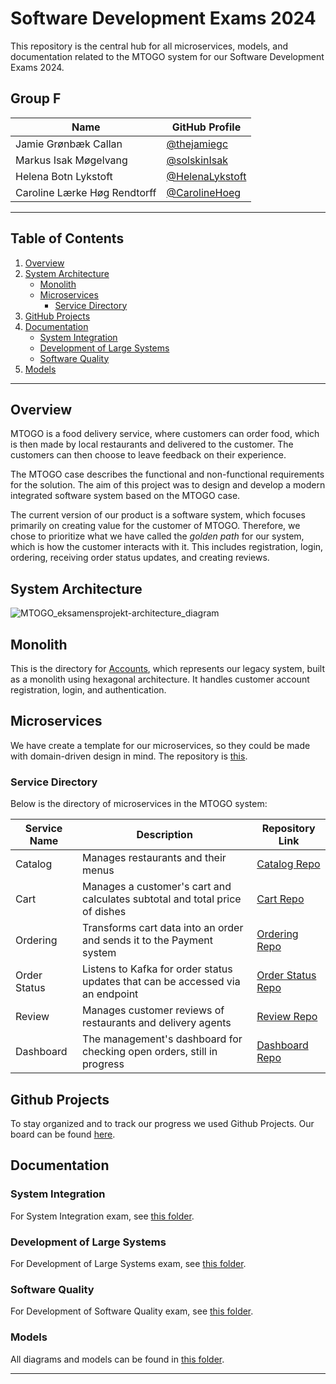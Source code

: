 # Software Development Exams 2024

This repository is the central hub for all microservices, models, and documentation related to the MTOGO system for our Software Development Exams 2024. 


## Group F

| Name                      | GitHub Profile                              |
|---------------------------|---------------------------------------------|
| Jamie Grønbæk Callan      | [@thejamiegc](https://github.com/thejamiegc)      |
| Markus Isak Møgelvang     | [@solskinIsak](https://github.com/solskinIsak)  |
| Helena Botn Lykstoft      | [@HelenaLykstoft](https://github.com/HelenaLykstoft) |
| Caroline Lærke Høg Rendtorff | [@CarolineHoeg](https://github.com/CarolineHoeg)   |

---


## Table of Contents

1. [Overview](#overview)
2. [System Architecture](#system-architecture)
   - [Monolith](#monolith)
   - [Microservices](#microservices)
     - [Service Directory](#service-directory)
3. [GitHub Projects](#github-projects)
4. [Documentation](#documentation)
   - [System Integration](#system-integration)
   - [Development of Large Systems](#development-of-large-systems)
   - [Software Quality](#software-quality)
5. [Models](#models)

---

## Overview

MTOGO is a food delivery service, where customers can order food, which is then made by local restaurants and delivered to the customer. The customers can then choose to leave feedback on their experience. 

The MTOGO case describes the functional and non-functional requirements for the solution. 
The aim of this project was to design and develop a modern integrated software system based on the MTOGO case. 

The current version of our product is a software system, which focuses primarily on creating value for the customer of MTOGO. Therefore, we chose to prioritize what we have called the *golden path* for our system, which is how the customer interacts with it. This includes registration, login, ordering, receiving order status updates, and creating reviews. 



## System Architecture
![MTOGO_eksamensprojekt-architecture_diagram](https://github.com/user-attachments/assets/c377e1a0-b371-4506-a2d5-7fc0e8fcd82b)


## Monolith
This is the directory for [Accounts](https://github.com/TofuBytes-Studies-Group/Accounts), which represents our legacy system, built as a monolith using hexagonal architecture. It handles customer account registration, login, and authentication. 

## Microservices

We have create a template for our microservices, so they could be made with domain-driven design in mind. The repository is [this](https://github.com/TofuBytes-Studies-Group/MTOGO_template).

### Service Directory

Below is the directory of microservices in the MTOGO system:

| Service Name   | Description                                                                      | Repository Link                                                         |
|----------------|----------------------------------------------------------------------------------|-------------------------------------------------------------------------|
| Catalog        | Manages restaurants and their menus                                             | [Catalog Repo](https://github.com/TofuBytes-Studies-Group/Catalog)      |
| Cart           | Manages a customer's cart and calculates subtotal and total price of dishes     | [Cart Repo](https://github.com/TofuBytes-Studies-Group/Cart)            |
| Ordering       | Transforms cart data into an order and sends it to the Payment system           | [Ordering Repo](https://github.com/TofuBytes-Studies-Group/Ordering)    |
| Order Status   | Listens to Kafka for order status updates that can be accessed via an endpoint             | [Order Status Repo](https://github.com/TofuBytes-Studies-Group/Order_status) |
| Review         | Manages customer reviews of restaurants and delivery agents                    | [Review Repo](https://github.com/TofuBytes-Studies-Group/Review)        |
| Dashboard  | The management's dashboard for checking open orders, still in progress | [Dashboard Repo](https://github.com/TofuBytes-Studies-Group/MTOGODashboard) |



## Github Projects

To stay organized and to track our progress we used Github Projects. Our board can be found [here](https://github.com/orgs/TofuBytes-Studies-Group/projects/1). 



## Documentation

### System Integration

For System Integration exam, see [this folder](https://github.com/TofuBytes-Studies-Group/Exam2024/tree/main/Documentation/System%20Integration).

### Development of Large Systems

For Development of Large Systems exam, see [this folder](https://github.com/TofuBytes-Studies-Group/Exam2024/tree/main/Documentation/Development%20of%20Large%20Systems).

### Software Quality

For Development of Software Quality exam, see [this folder](https://github.com/TofuBytes-Studies-Group/Exam2024/tree/main/Documentation/System%20Quality).

### Models

All diagrams and models can be found in [this folder](https://github.com/TofuBytes-Studies-Group/Exam2024/tree/main/Documentation/Models).

---
